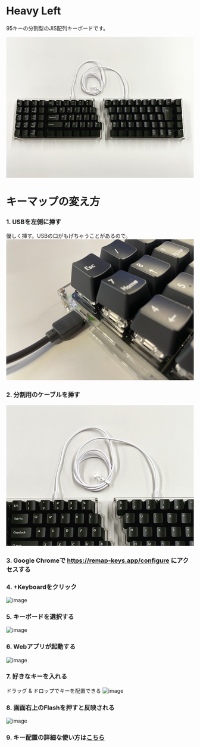 # Heavy Left

95キーの分割型のJIS配列キーボードです。

![image](https://github.com/takashicompany/heavy_left/blob/master/images/qmk.jpg?raw=true)

# キーマップの変え方

### 1. USBを左側に挿す

優しく挿す。USBの口がもげちゃうことがあるので。
![image](https://github.com/takashicompany/heavy_left/blob/master/images/02_600x450.jpg?raw=true)

### 2. 分割用のケーブルを挿す
![image](https://github.com/takashicompany/heavy_left/blob/master/images/03_600x450.jpg?raw=true)

### 3. **Google Chrome**で https://remap-keys.app/configure にアクセスする

### 4. +Keyboardをクリック  
![image](https://user-images.githubusercontent.com/4215759/138217454-b6baf0d0-8e31-4303-a0fa-29aec9c64035.png)

### 5. キーボードを選択する
![image](https://user-images.githubusercontent.com/4215759/138394611-de1c786c-508c-4ff7-9e44-5f4580286866.png)

### 6. Webアプリが起動する

![image](https://user-images.githubusercontent.com/4215759/138394760-13e8b76f-cf60-48e2-b0fb-bd0869cd68a9.png)

### 7. 好きなキーを入れる
ドラッグ & ドロップでキーを配置できる
![image](https://user-images.githubusercontent.com/4215759/138394709-ae228e46-5031-49b2-9b6e-e0b6c6de99fe.png)

### 8. 画面右上のFlashを押すと反映される
![image](https://user-images.githubusercontent.com/4215759/138218286-5435b012-5f93-4494-862f-ca177083b234.png)

### 9. キー配置の詳細な使い方は[こちら](https://salicylic-acid3.hatenablog.com/entry/remap-manual)
